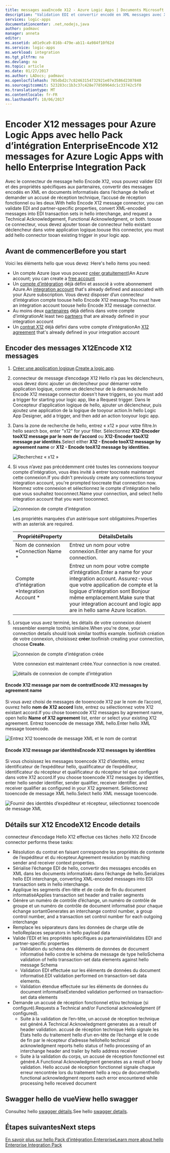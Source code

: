 ```yaml
---
title: messages aaaEncode X12 - Azure Logic Apps | Documents Microsoft
description: "Validation EDI et convertir encodé en XML messages avec X12 message encodeur Bonjour Enterprise Integration Pack pour Azure Logic Apps"
services: logic-apps
documentationcenter: .net,nodejs,java
author: padmavc
manager: anneta
editor: 
ms.assetid: a01e9ca9-816b-479e-ab11-4a984f10f62d
ms.service: logic-apps
ms.workload: integration
ms.tgt_pltfrm: na
ms.devlang: na
ms.topic: article
ms.date: 01/27/2017
ms.author: LADocs; padmavc
ms.openlocfilehash: 785dbd2c7c82463154732921e07e3586d2307840
ms.sourcegitcommit: 523283cc1b3c37c428e77850964dc1c33742c5f0
ms.translationtype: MT
ms.contentlocale: fr-FR
ms.lasthandoff: 10/06/2017
---
```

# <a name="encode-x12-messages-for-azure-logic-apps-with-hello-enterprise-integration-pack"></a><span data-ttu-id="743db-103">Encoder X12 messages pour Azure Logic Apps avec hello Pack d’intégration Enterprise</span><span class="sxs-lookup"><span data-stu-id="743db-103">Encode X12 messages for Azure Logic Apps with hello Enterprise Integration Pack</span></span>

<span data-ttu-id="743db-104">Avec le connecteur de message hello Encode X12, vous pouvez valider EDI et des propriétés spécifiques aux partenaires, convertir des messages encodés en XML en documents informatisés dans l’échange de hello et demander un accusé de réception technique, l’accusé de réception fonctionnel ou les deux.</span><span class="sxs-lookup"><span data-stu-id="743db-104">With hello Encode X12 message connector, you can validate EDI and partner-specific properties, convert XML-encoded messages into EDI transaction sets in hello interchange, and request a Technical Acknowledgement, Functional Acknowledgment, or both.</span></span>
<span data-ttu-id="743db-105">toouse ce connecteur, vous devez ajouter tooan de connecteur hello existant déclencheur dans votre application logique.</span><span class="sxs-lookup"><span data-stu-id="743db-105">toouse this connector, you must add hello connector tooan existing trigger in your logic app.</span></span>

## <a name="before-you-start"></a><span data-ttu-id="743db-106">Avant de commencer</span><span class="sxs-lookup"><span data-stu-id="743db-106">Before you start</span></span>

<span data-ttu-id="743db-107">Voici les éléments hello que vous devez :</span><span class="sxs-lookup"><span data-stu-id="743db-107">Here's hello items you need:</span></span>

* <span data-ttu-id="743db-108">Un compte Azure (que vous pouvez [créer gratuitement)](https://azure.microsoft.com/free)</span><span class="sxs-lookup"><span data-stu-id="743db-108">An Azure account; you can create a [free account](https://azure.microsoft.com/free)</span></span>
* <span data-ttu-id="743db-109">Un [compte d’intégration](logic-apps-enterprise-integration-create-integration-account.md) déjà défini et associé à votre abonnement Azure.</span><span class="sxs-lookup"><span data-stu-id="743db-109">An [integration account](logic-apps-enterprise-integration-create-integration-account.md) that's already defined and associated with your Azure subscription.</span></span> <span data-ttu-id="743db-110">Vous devez disposer d’un connecteur d’intégration compte toouse hello Encode X12 message.</span><span class="sxs-lookup"><span data-stu-id="743db-110">You must have an integration account toouse hello Encode X12 message connector.</span></span>
* <span data-ttu-id="743db-111">Au moins deux [partenaires](logic-apps-enterprise-integration-partners.md) déjà définis dans votre compte d’intégration</span><span class="sxs-lookup"><span data-stu-id="743db-111">At least two [partners](logic-apps-enterprise-integration-partners.md) that are already defined in your integration account</span></span>
* <span data-ttu-id="743db-112">Un [contrat X12](logic-apps-enterprise-integration-x12.md) déjà défini dans votre compte d’intégration</span><span class="sxs-lookup"><span data-stu-id="743db-112">An [X12 agreement](logic-apps-enterprise-integration-x12.md) that's already defined in your integration account</span></span>

## <a name="encode-x12-messages"></a><span data-ttu-id="743db-113">Encoder des messages X12</span><span class="sxs-lookup"><span data-stu-id="743db-113">Encode X12 messages</span></span>

1. <span data-ttu-id="743db-114">[Créer une application logique](logic-apps-create-a-logic-app.md).</span><span class="sxs-lookup"><span data-stu-id="743db-114">[Create a logic app](logic-apps-create-a-logic-app.md).</span></span>

2. <span data-ttu-id="743db-115">connecteur de message d’encodage X12 Hello n’a pas les déclencheurs, vous devez donc ajouter un déclencheur pour démarrer votre application logique, comme un déclencheur de la demande.</span><span class="sxs-lookup"><span data-stu-id="743db-115">hello Encode X12 message connector doesn't have triggers, so you must add a trigger for starting your logic app, like a Request trigger.</span></span> <span data-ttu-id="743db-116">Dans le Concepteur d’application logique de hello, ajouter un déclencheur, puis ajoutez une application de la logique de tooyour action.</span><span class="sxs-lookup"><span data-stu-id="743db-116">In hello Logic App Designer, add a trigger, and then add an action tooyour logic app.</span></span>

3.  <span data-ttu-id="743db-117">Dans la zone de recherche de hello, entrez « x12 » pour votre filtre.</span><span class="sxs-lookup"><span data-stu-id="743db-117">In hello search box, enter "x12" for your filter.</span></span> <span data-ttu-id="743db-118">Sélectionnez **X12-Encoder tooX12 message par le nom de l’accord** ou **X12-Encoder tooX12 message par identités**.</span><span class="sxs-lookup"><span data-stu-id="743db-118">Select either **X12 - Encode tooX12 message by agreement name** or **X12 - Encode tooX12 message by identities**.</span></span>
   
    ![Recherchez « x12 »](./media/logic-apps-enterprise-integration-x12-encode/x12decodeimage1.png) 

3. <span data-ttu-id="743db-120">Si vous n’avez pas précédemment créé toutes les connexions tooyour compte d’intégration, vous êtes invité à entrer toocreate maintenant cette connexion.</span><span class="sxs-lookup"><span data-stu-id="743db-120">If you didn't previously create any connections tooyour integration account, you're prompted toocreate that connection now.</span></span> <span data-ttu-id="743db-121">Nommez votre connexion et sélectionnez le compte d’intégration hello que vous souhaitez tooconnect.</span><span class="sxs-lookup"><span data-stu-id="743db-121">Name your connection, and select hello integration account that you want tooconnect.</span></span> 
   
    ![connexion de compte d’intégration](./media/logic-apps-enterprise-integration-x12-encode/x12encodeimage1.png)

    <span data-ttu-id="743db-123">Les propriétés marquées d’un astérisque sont obligatoires.</span><span class="sxs-lookup"><span data-stu-id="743db-123">Properties with an asterisk are required.</span></span>

    | <span data-ttu-id="743db-124">Propriété</span><span class="sxs-lookup"><span data-stu-id="743db-124">Property</span></span> | <span data-ttu-id="743db-125">Détails</span><span class="sxs-lookup"><span data-stu-id="743db-125">Details</span></span> |
    | --- | --- |
    | <span data-ttu-id="743db-126">Nom de connexion *</span><span class="sxs-lookup"><span data-stu-id="743db-126">Connection Name *</span></span> |<span data-ttu-id="743db-127">Entrez un nom pour votre connexion.</span><span class="sxs-lookup"><span data-stu-id="743db-127">Enter any name for your connection.</span></span> |
    | <span data-ttu-id="743db-128">Compte d’intégration *</span><span class="sxs-lookup"><span data-stu-id="743db-128">Integration Account *</span></span> |<span data-ttu-id="743db-129">Entrez un nom pour votre compte d’intégration.</span><span class="sxs-lookup"><span data-stu-id="743db-129">Enter a name for your integration account.</span></span> <span data-ttu-id="743db-130">Assurez-vous que votre application de compte et la logique d’intégration sont Bonjour même emplacement.</span><span class="sxs-lookup"><span data-stu-id="743db-130">Make sure that your integration account and logic app are in hello same Azure location.</span></span> |

5.  <span data-ttu-id="743db-131">Lorsque vous avez terminé, les détails de votre connexion doivent ressembler exemple toothis similaire.</span><span class="sxs-lookup"><span data-stu-id="743db-131">When you're done, your connection details should look similar toothis example.</span></span> <span data-ttu-id="743db-132">toofinish création de votre connexion, choisissez **créer**.</span><span class="sxs-lookup"><span data-stu-id="743db-132">toofinish creating your connection, choose **Create**.</span></span>

    ![connexion de compte d’intégration créée](./media/logic-apps-enterprise-integration-x12-encode/x12encodeimage2.png)

    <span data-ttu-id="743db-134">Votre connexion est maintenant créée.</span><span class="sxs-lookup"><span data-stu-id="743db-134">Your connection is now created.</span></span>

    ![détails de connexion de compte d’intégration](./media/logic-apps-enterprise-integration-x12-encode/x12encodeimage3.png) 

#### <a name="encode-x12-messages-by-agreement-name"></a><span data-ttu-id="743db-136">Encode X12 message par nom de contrat</span><span class="sxs-lookup"><span data-stu-id="743db-136">Encode X12 messages by agreement name</span></span>

<span data-ttu-id="743db-137">Si vous avez choisi de messages de tooencode X12 par le nom de l’accord, ouvrez hello **nom de X12 accord** liste, entrez ou sélectionnez votre X12 existant accord.</span><span class="sxs-lookup"><span data-stu-id="743db-137">If you chose tooencode X12 messages by agreement name, open hello **Name of X12 agreement** list, enter or select your existing X12 agreement.</span></span> <span data-ttu-id="743db-138">Entrez tooencode de message XML hello.</span><span class="sxs-lookup"><span data-stu-id="743db-138">Enter hello XML message tooencode.</span></span>

![Entrez X12 tooencode de message XML et le nom de contrat](./media/logic-apps-enterprise-integration-x12-encode/x12encodeimage4.png)

#### <a name="encode-x12-messages-by-identities"></a><span data-ttu-id="743db-140">Encode X12 message par identités</span><span class="sxs-lookup"><span data-stu-id="743db-140">Encode X12 messages by identities</span></span>

<span data-ttu-id="743db-141">Si vous choisissez les messages tooencode X12 d’identités, entrez identificateur de l’expéditeur hello, qualificateur de l’expéditeur, identificateur du récepteur et qualificateur du récepteur tel que configuré dans votre X12 accord.</span><span class="sxs-lookup"><span data-stu-id="743db-141">If you choose tooencode X12 messages by identities, enter hello sender identifier, sender qualifier, receiver identifier, and receiver qualifier as configured in your X12 agreement.</span></span> <span data-ttu-id="743db-142">Sélectionnez tooencode de message XML hello.</span><span class="sxs-lookup"><span data-stu-id="743db-142">Select hello XML message tooencode.</span></span>
   
![Fournir des identités d’expéditeur et récepteur, sélectionnez tooencode de message XML](./media/logic-apps-enterprise-integration-x12-encode/x12encodeimage5.png) 

## <a name="x12-encode-details"></a><span data-ttu-id="743db-144">Détails sur X12 Encode</span><span class="sxs-lookup"><span data-stu-id="743db-144">X12 Encode details</span></span>

<span data-ttu-id="743db-145">connecteur d’encodage Hello X12 effectue ces tâches :</span><span class="sxs-lookup"><span data-stu-id="743db-145">hello X12 Encode connector performs these tasks:</span></span>

* <span data-ttu-id="743db-146">Résolution du contrat en faisant correspondre les propriétés de contexte de l’expéditeur et du récepteur.</span><span class="sxs-lookup"><span data-stu-id="743db-146">Agreement resolution by matching sender and receiver context properties.</span></span>
* <span data-ttu-id="743db-147">Sérialise l’échange EDI de hello, convertir des messages encodés en XML dans les documents informatisés dans l’échange de hello.</span><span class="sxs-lookup"><span data-stu-id="743db-147">Serializes hello EDI interchange, converting XML-encoded messages into EDI transaction sets in hello interchange.</span></span>
* <span data-ttu-id="743db-148">Applique les segments d’en-tête et de code de fin du document informatisé</span><span class="sxs-lookup"><span data-stu-id="743db-148">Applies transaction set header and trailer segments</span></span>
* <span data-ttu-id="743db-149">Génère un numéro de contrôle d’échange, un numéro de contrôle de groupe et un numéro de contrôle de document informatisé pour chaque échange sortant</span><span class="sxs-lookup"><span data-stu-id="743db-149">Generates an interchange control number, a group control number, and a transaction set control number for each outgoing interchange</span></span>
* <span data-ttu-id="743db-150">Remplace les séparateurs dans les données de charge utile de hello</span><span class="sxs-lookup"><span data-stu-id="743db-150">Replaces separators in hello payload data</span></span>
* <span data-ttu-id="743db-151">Valide l’EDI et les propriétés spécifiques au partenaire</span><span class="sxs-lookup"><span data-stu-id="743db-151">Validates EDI and partner-specific properties</span></span>
  * <span data-ttu-id="743db-152">Validation du schéma des éléments de données de document informatisé hello contre le schéma de message de type hello</span><span class="sxs-lookup"><span data-stu-id="743db-152">Schema validation of hello transaction-set data elements against hello message Schema</span></span>
  * <span data-ttu-id="743db-153">Validation EDI effectuée sur les éléments de données du document informatisé.</span><span class="sxs-lookup"><span data-stu-id="743db-153">EDI validation performed on transaction-set data elements.</span></span>
  * <span data-ttu-id="743db-154">Validation étendue effectuée sur les éléments de données du document informatisé</span><span class="sxs-lookup"><span data-stu-id="743db-154">Extended validation performed on transaction-set data elements</span></span>
* <span data-ttu-id="743db-155">Demande un accusé de réception fonctionnel et/ou technique (si configuré).</span><span class="sxs-lookup"><span data-stu-id="743db-155">Requests a Technical and/or Functional acknowledgment (if configured).</span></span>
  * <span data-ttu-id="743db-156">Suite à la validation de l’en-tête, un accusé de réception technique est généré.</span><span class="sxs-lookup"><span data-stu-id="743db-156">A Technical Acknowledgment generates as a result of header validation.</span></span> <span data-ttu-id="743db-157">accusé de réception technique Hello signale les États hello du traitement hello d’un en-tête de l’échange et le code de fin par le récepteur d’adresse hello</span><span class="sxs-lookup"><span data-stu-id="743db-157">hello technical acknowledgment reports hello status of hello processing of an interchange header and trailer by hello address receiver</span></span>
  * <span data-ttu-id="743db-158">Suite à la validation du corps, un accusé de réception fonctionnel est généré.</span><span class="sxs-lookup"><span data-stu-id="743db-158">A Functional Acknowledgment generates as a result of body validation.</span></span> <span data-ttu-id="743db-159">Hello accusé de réception fonctionnel signale chaque erreur rencontrée lors du traitement hello a reçu de document</span><span class="sxs-lookup"><span data-stu-id="743db-159">hello functional acknowledgment reports each error encountered while processing hello received document</span></span>

## <a name="view-hello-swagger"></a><span data-ttu-id="743db-160">Swagger hello de vue</span><span class="sxs-lookup"><span data-stu-id="743db-160">View hello swagger</span></span>
<span data-ttu-id="743db-161">Consultez hello [swagger détails](/connectors/x12/).</span><span class="sxs-lookup"><span data-stu-id="743db-161">See hello [swagger details](/connectors/x12/).</span></span> 

## <a name="next-steps"></a><span data-ttu-id="743db-162">Étapes suivantes</span><span class="sxs-lookup"><span data-stu-id="743db-162">Next steps</span></span>
[<span data-ttu-id="743db-163">En savoir plus sur hello Pack d’intégration Enterprise</span><span class="sxs-lookup"><span data-stu-id="743db-163">Learn more about hello Enterprise Integration Pack</span></span>](logic-apps-enterprise-integration-overview.md "en savoir plus sur le Pack d’intégration Enterprise") 

